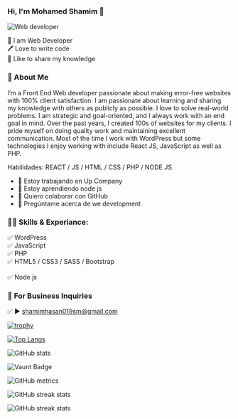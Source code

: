 ### Hi, I'm Mohamed Shamim 👋
![Web developer ](https://pbs.twimg.com/profile_banners/1838488967853092864/1727166028/600x200)

👑 I am Web Developer<br/>
🖊️ Love to write code<br/>
🎤 Like to share my knowledge<br/>

### 🚀 About Me<br/>
I’m a Front End Web developer passionate about making error-free websites with 100% client satisfaction. I am passionate about learning and sharing my knowledge with others as publicly as possible. I love to solve real-world problems. I am strategic and goal-oriented, and I always work with an end goal in mind. Over the past years, I created 100s of websites for my clients. I pride myself on doing quality work and maintaining excellent communication. Most of the time I work with WordPress but some technologies I enjoy working with include React JS, JavaScript as well as PHP.

Habilidades:  REACT / JS / HTML / CSS / PHP / NODE JS

- 🔭 Estoy trabajando en Up Company  
- 🌱 Estoy aprendiendo node js 
- 👯 Quiero colaborar con GitHub  
- 💬 Pregúntame acerca de we development

### 👨‍💻 Skills & Experiance:<br/>
✅ WordPress <br/>
✅ JavaScript <br/>
✅ PHP<br/>
✅ HTML5 / CSS3 / SASS / Bootstrap<br/><br/>
✅ Node js


### 📧 For Business Inquiries
✅ ► shamimhasan019sm@gmail.com


[![trophy](https://github-profile-trophy.vercel.app/?username=https://github.com/Mohamed-Shamim)](https://github.com/ryo-ma/github-profile-trophy)

[![Top Langs](https://github-readme-stats.vercel.app/api/top-langs/?username=https://github.com/Mohamed-Shamim)](https://github.com/anuraghazra/github-readme-stats)

![GitHub stats](https://github-readme-stats.vercel.app/api?username=https://github.com/Mohamed-Shamim&show_icons=true&count_private=true)  

![Vaunt Badge](https://api.vaunt.dev/v1/github/entities/https://github.com/Mohamed-Shamim/contributions?format=svg&private=true)  

![GitHub metrics](https://metrics.lecoq.io/https://github.com/Mohamed-Shamim)  

![GitHub streak stats](https://streak-stats.demolab.com/?user=https://github.com/Mohamed-Shamim)  


![GitHub streak stats](https://streak-stats.demolab.com/?user=https://github.com/Mohamed-Shamim)  



